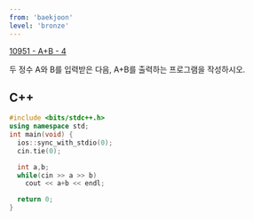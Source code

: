 ```yaml
---
from: 'baekjoon'
level: 'bronze'
---
```


[10951 - A+B - 4](https://www.acmicpc.net/problem/10951)

두 정수 A와 B를 입력받은 다음, A+B를 출력하는 프로그램을 작성하시오.

## C++

```cpp
#include <bits/stdc++.h> 
using namespace std;
int main(void) {
  ios::sync_with_stdio(0);
  cin.tie(0);

  int a,b;
  while(cin >> a >> b)
    cout << a+b << endl;

  return 0;
}
```